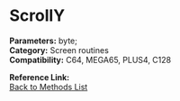 # ScrollY

**Parameters:** byte;  
**Category:** Screen routines  
**Compatibility:** C64, MEGA65, PLUS4, C128  

**Reference Link:**  
[Back to Methods List](../../SUMMARY.md)
